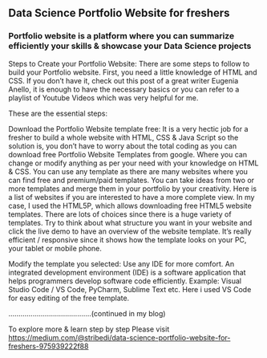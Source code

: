 ## Data Science Portfolio Website for freshers
### Portfolio website is a platform where you can summarize efficiently your skills & showcase your Data Science projects

Steps to Create your Portfolio Website:
 There are some steps to follow to build your Portfolio website. First, you need a little knowledge of HTML and CSS. If you don’t have it, check out this post of a great writer Eugenia Anello, it is enough to have the necessary basics or you can refer to a playlist of Youtube Videos which was very helpful for me.

These are the essential steps:

Download the Portfolio Website template free: It is a very hectic job for a fresher to build a whole website with HTML, CSS & Java Script so the solution is, you don’t have to worry about the total coding as you can download free Portfolio Website Templates from google. Where you can change or modify anything as per your need with your knowledge on HTML & CSS. You can use any template as there are many websites where you can find free and premium/paid templates. You can take ideas from two or more templates and merge them in your portfolio by your creativity. Here is a list of websites if you are interested to have a more complete view. In my case, I used the HTML5P, which allows downloading free HTML5 website templates.
There are lots of choices since there is a huge variety of templates. Try to think about what structure you want in your website and click the live demo to have an overview of the website template. It’s really efficient / responsive since it shows how the template looks on your PC, your tablet or mobile phone.

Modify the template you selected: Use any IDE for more comfort. An integrated development environment (IDE) is a software application that helps programmers develop software code efficiently. Example: Visual Studio Code / VS Code, PyCharm, Sublime Text etc. Here i used VS Code for easy editing of the free template.

.........................................(continued in my blog)

To explore more & learn step by step Please visit https://medium.com/@stribedi/data-science-portfolio-website-for-freshers-975939222f88
